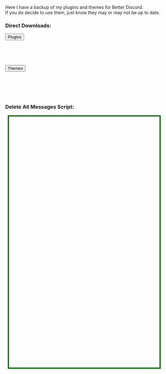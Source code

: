 <p>Here I have a backup of my plugins and themes for Better Discord.<br>If you do decide to use them, just know they may or may not be up to date.</p>
<h3 id='folders'>Direct Downloads:</h3>
<div id='plugins' style="line-height:50px;max-width:50%;height:100px;width:300px;border: 0;margin: auto;display: inline-block;">
	<a href='plugins.7z' style="text-decoration: none;"><button>Plugins</button></a>
</div>
<div id='themes' style="line-height:50px;max-width:50%;height:100px;width:300px;border: 0;margin: auto;display: inline-block;">
	<a href='plugins.7z' style="text-decoration: none;"><button>Themes</button></a>
</div>
<h3 id='files'>Delete All Messages Script:</h3>
<pre id="delete-all-messages" style="text-align:left; background:transparent; color: green;max-width:100%;max-height:95%;height:800px;width:480px;border: 4px solid #006900;margin: auto;"></pre>
<script>
	fetch('{{ site.github.url }}/delete-all-messages.js')
	.then(body=>body.text())
	.then(body=>{
		document.getElementById('delete-all-messages').innerText = body;
	})
</script>